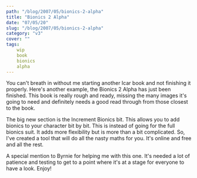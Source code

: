 ```yaml
---
path: "/blog/2007/05/bionics-2-alpha"
title: "Bionics 2 Alpha"
date: "07/05/20"
slug: "/blog/2007/05/bionics-2-alpha"
category: "v3"
cover: ""
tags:
    wip
    book
    bionics
    alpha
---
```


You can't breath in without me starting another Icar book and not finishing it properly. Here's another example, the Bionics 2 Alpha has just been finished. This book is really rough and ready, missing the many images it's going to need and definitely needs a good read through from those closest to the book.

The big new section is the Increment Bionics bit. This allows you to add bionics to your character bit by bit. This is instead of going for the full bionics suit. It adds more flexibility but is more than a bit complicated. So, I've created a tool that will do all the nasty maths for you. It's online and free and all the rest.

A special mention to Byrnie for helping me with this one. It's needed a lot of patience and testing to get to a point where it's at a stage for everyone to have a look. Enjoy! 
